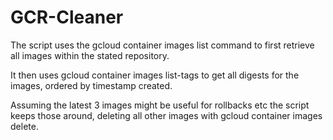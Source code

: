 # GCR-Cleaner
The script uses the gcloud container images list command to first retrieve all images within the stated repository.

It then uses gcloud container images list-tags to get all digests for the images, ordered by timestamp created.

Assuming the latest 3 images might be useful for rollbacks etc the script keeps those around, deleting all other images with gcloud container images delete.
